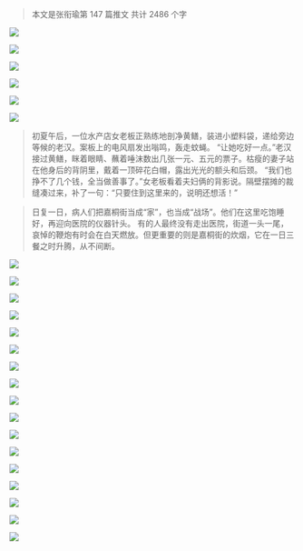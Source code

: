 > 本文是张衔瑜第 147 篇推文 共计 2486 个字

![](./images/img_001.jpeg)

![](./images/img_002.jpeg)

![](./images/img_003.jpeg)

![](./images/img_004.jpeg)

![](./images/img_005.jpeg)

![](./images/img_006.jpeg)

> 初夏午后，一位水产店女老板正熟练地剖净黄鳝，装进小塑料袋，递给旁边等候的老汉。案板上的电风扇发出嗡鸣，轰走蚊蝇。 “让她吃好一点。”老汉接过黄鳝，眯着眼睛、蘸着唾沫数出几张一元、五元的票子。枯瘦的妻子站在他身后的背阴里，戴着一顶碎花白帽，露出光光的额头和后颈。 “我们也挣不了几个钱，全当做善事了。”女老板看着夫妇俩的背影说。隔壁摆摊的裁缝凑过来，补了一句：“只要住到这里来的，说明还想活！”

> 日复一日，病人们把嘉桐街当成“家”，也当成“战场”。他们在这里吃饱睡好，再迎向医院的仪器针头。 有的人最终没有走出医院，街道一头一尾，哀悼的鞭炮有时会在白天燃放。但更重要的则是嘉桐街的炊烟，它在一日三餐之时升腾，从不间断。

![](./images/img_007.jpeg)

![](./images/img_008.jpeg)

![](./images/img_009.jpeg)

![](./images/img_010.jpeg)

![](./images/img_011.jpeg)

![](./images/img_012.jpeg)

![](./images/img_013.jpeg)

![](./images/img_014.jpeg)

![](./images/img_015.jpeg)

![](./images/img_016.jpeg)

![](./images/img_017.jpeg)

![](./images/img_018.jpeg)

![](./images/img_019.jpeg)

![](./images/img_020.jpeg)

![](./images/img_021.jpeg)

![](./images/img_022.jpeg)

![](./images/img_023.jpeg)
